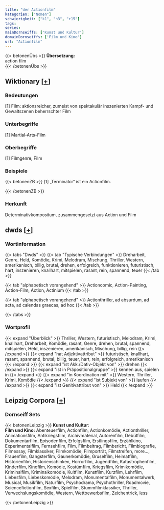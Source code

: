 ```yaml
---
title: "der Actionfilm"
kategorien: ["Nomen"]
schwierigkeit: ["k1", "h3", "r15"]
tags:
series:
mainDornseiffs: ['Kunst und Kultur']
domainDornseiffs: ['Film und Kino']
url: "Actionfilm"
---
```


{{< betonenÜbs >}}
**Übersetzung:**  
action film  
{{< /betonenÜbs >}}

## Wiktionary [[+](https://de.wiktionary.org/wiki/Actionfilm)]

### Bedeutungen
[1] Film: aktionsreicher, zumeist von spektakulär inszenierten Kampf- und Gewaltszenen beherrschter Film  

### Unterbegriffe
[1] Martial-Arts-Film  

### Oberbegriffe
[1] Filmgenre, Film  

### Beispiele
{{< betonenZB >}}
[1] „Terminator“ ist ein Actionfilm.  

{{< /betonenZB >}}
### Herkunft
Determinativkompositum, zusammengesetzt aus Action und Film  



## dwds [[+](https://www.dwds.de/wb/Actionfilm)]

### Wortinformation
{{< tabs "Dwds" >}}
{{< tab "Typische Verbindungen" >}}
Dreharbeit, Genre, Held, Komödie, Krimi, Melodram, Mischung, Thriller, Western, amerikanisch, billig, brutal, drehen, erfolgreich, funktionieren, futuristisch, hart, inszenieren, knallhart, mitspielen, rasant, rein, spannend, teuer
{{< /tab >}}

{{< tab "alphabetisch vorangehend" >}}
Actioncomic, Action-Painting, Action-Film, Action, Actinium
{{< /tab >}}

{{< tab "alphabetisch vorangehend" >}}
Actionthriller, ad absurdum, ad acta, ad calendas graecas, ad hoc
{{< /tab >}}

{{< /tabs >}}

### Wortprofil
{{< expand "Überblick" >}} Thriller, Western, futuristisch, Melodram, Krimi, knallhart, Dreharbeit, Komödie, rasant, Genre, drehen, brutal, spannend, mitspielen, Held, inszenieren, amerikanisch, Mischung, billig, rein {{< /expand >}}
{{< expand "hat Adjektivattribut" >}} futuristisch, knallhart, rasant, spannend, brutal, billig, teuer, hart, rein, erfolgreich, amerikanisch {{< /expand >}}
{{< expand "ist Akk./Dativ-Objekt von" >}} drehen {{< /expand >}}
{{< expand "ist in Präpositionalgruppe" >}} kennen aus, spielen in {{< /expand >}}
{{< expand "in Koordination mit" >}} Western, Thriller, Krimi, Komödie {{< /expand >}}
{{< expand "ist Subjekt von" >}} laufen {{< /expand >}}
{{< expand "ist Genitivattribut von" >}} Held {{< /expand >}}

## Leipzig Corpora [[+](https://corpora.uni-leipzig.de/en/res?word=Actionfilm&corpusId=deu_newscrawl-public_2018)]

### Dornseiff Sets
{{< betonenLeipzig >}}
**Kunst und Kultur:**  
**Film und Kino:** Abenteuerfilm, Actionfilm, Actionkomödie, Actionthriller, Animationsfilm, Antikriegsfilm, Archivmaterial, Autorenfilm, Debütfilm, Dokumentarfilm, Episodenfilm, Erfolgsfilm, Erstlingsfilm, Erzählkino, Experimentalfilm, Fernsehfilm, Film, Filmbeitrag, Filmbericht, Filmbiografie, Filmessay, Filmklassiker, Filmkomödie, Filmporträt, Filmstreifen, more..., Frauenfilm, Gangsterfilm, Gaunerkomödie, Gruselfilm, Heimatfilm, Historienfilm, Historienschinken, Horrorfilm, Jugendfilm, Katastrophenfilm, Kinderfilm, Kinofilm, Komödie, Kostümfilm, Kriegsfilm, Krimikomödie, Kriminalfilm, Kriminalkomödie, Kultfilm, Kunstfilm, Kurzfilm, Lehrfilm, Liebesfilm, Liebeskomödie, Melodram, Monumentalfilm, Monumentalwerk, Musical, Musikfilm, Naturfilm, Psychodrama, Psychothriller, Roadmovie, Sciencefictionfilm, Sexfilm, Spielfilm, Stummfilmklassiker, Thriller, Verwechslungskomödie, Western, Wettbewerbsfilm, Zeichentrick, less  

{{< /betonenLeipzig >}}
